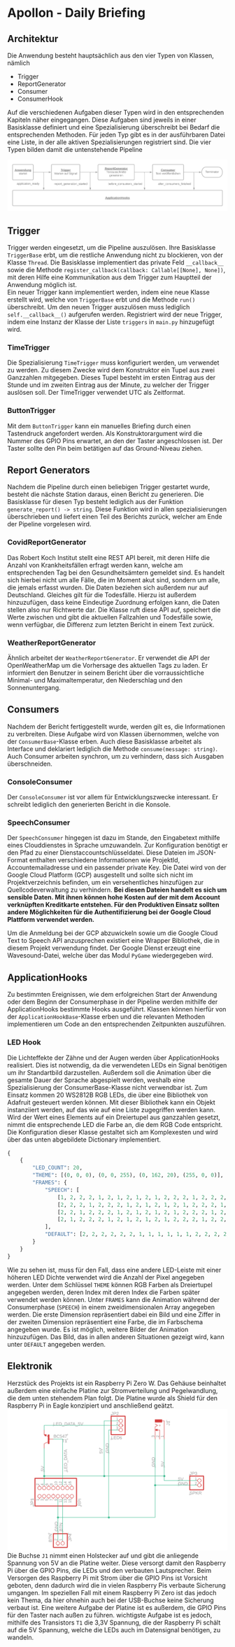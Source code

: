 # Apollon - Daily Briefing

## Architektur

Die Anwendung besteht hauptsächlich aus den vier Typen von Klassen, nämlich

* Trigger
* ReportGenerator
* Consumer
* ConsumerHook

Auf die verschiedenen Aufgaben dieser Typen wird in den entsprechenden Kapiteln näher eingegangen.
Diese Aufgaben sind jeweils in einer Basisklasse definiert und eine Spezialisierung überschreibt bei Bedarf die entsprechenden Methoden.
Für jeden Typ gibt es in der ausführbaren Datei eine Liste, in der alle aktiven Spezialisierungen registriert sind.
Die vier Typen bilden damit die untenstehende Pipeline

![Pipeline](Pipeline.png)

## Trigger

Trigger werden eingesetzt, um die Pipeline auszulösen. Ihre Basisklasse `TriggerBase` erbt, um die restliche Anwendung nicht zu blockieren, von der Klasse `Thread`. Die Basisklasse implementiert das private Feld `__callback__` sowie die Methode `register_callback(callback: Callable[[None], None])`, mit deren Hilfe eine Kommunikation aus dem Trigger zum Hauptteil der Anwendung möglich ist.  
Ein neuer Trigger kann implementiert werden, indem eine neue Klasse erstellt wird, welche von `TriggerBase` erbt und die Methode `run()` überschreibt. Um den neuen Trigger auszulösen muss lediglich `self.__callback__()` aufgerufen werden. Registriert wird der neue Trigger, indem eine Instanz der Klasse der Liste `triggers` in `main.py` hinzugefügt wird.

### TimeTrigger

Die Spezialisierung `TimeTrigger` muss konfiguriert werden, um verwendet zu werden. Zu diesem Zwecke wird dem Konstruktor ein Tupel aus zwei Ganzzahlen mitgegeben. Dieses Tupel besteht im ersten Eintrag aus der Stunde und im zweiten Eintrag aus der Minute, zu welcher der Trigger auslösen soll. Der TimeTrigger verwendet UTC als Zeitformat.

### ButtonTrigger

Mit dem `ButtonTrigger` kann ein manuelles Briefing durch einen Tastendruck angefordert werden. Als Konstruktorargument wird die Nummer des GPIO Pins erwartet, an den der Taster angeschlossen ist. Der Taster sollte den Pin beim betätigen auf das Ground-Niveau ziehen.

## Report Generators

Nachdem die Pipeline durch einen beliebigen Trigger gestartet wurde, besteht die nächste Station daraus, einen Bericht zu generieren. Die Basisklasse für diesen Typ besteht lediglich aus der Funktion `generate_report() -> string`. Diese Funktion wird in allen spezialisierungen überschrieben und liefert einen Teil des Berichts zurück, welcher am Ende der Pipeline vorgelesen wird.

### CovidReportGenerator

Das Robert Koch Institut stellt eine REST API bereit, mit deren Hilfe die Anzahl von Krankheitsfällen erfragt werden kann, welche am entsprechenden Tag bei den Gesundheitsämtern gemeldet sind. Es handelt sich hierbei nicht um alle Fälle, die im Moment akut sind, sondern um alle, die jemals erfasst wurden. Die Daten beziehen sich außerdem nur auf Deutschland. Gleiches gilt für die Todesfälle. Hierzu ist außerdem hinzuzufügen, dass keine Eindeutige Zuordnung erfolgen kann, die Daten stellen also nur Richtwerte dar.
Die Klasse ruft diese API auf, speichert die Werte zwischen und gibt die aktuellen Fallzahlen und Todesfälle sowie, wenn verfügbar, die Differenz zum letzten Bericht in einem Text zurück.

### WeatherReportGenerator

Ähnlich arbeitet der `WeatherReportGenerator`. Er verwendet die API der OpenWeatherMap um die Vorhersage des aktuellen Tags zu laden. Er informiert den Benutzer in seinem Bericht über die vorraussichtliche Minimal- und Maximaltemperatur, den Niederschlag und den Sonnenuntergang.

## Consumers

Nachdem der Bericht fertiggestellt wurde, werden gilt es, die Informationen zu verbreiten. Diese Aufgabe wird von Klassen übernommen, welche von der `ConsumerBase`-Klasse erben. Auch diese Basisklasse arbeitet als Interface und deklariert lediglich die Methode `consume(message: string)`. Auch Consumer arbeiten synchron, um zu verhindern, dass sich Ausgaben überschneiden.

### ConsoleConsumer

Der `ConsoleConsumer` ist vor allem für Entwicklungszwecke interessant. Er schreibt lediglich den generierten Bericht in die Konsole.

### SpeechConsumer

Der `SpeechConsumer` hingegen ist dazu im Stande, den Eingabetext mithilfe eines Clouddienstes in Sprache umzuwandeln. Zur Konfiguration benötigt er den Pfad zu einer Dienstaccountschlüsseldatei. Diese Dateien im JSON-Format enthalten verschiedene Informationen wie ProjektId, Accountemailadresse und ein passender private Key. Die Datei wird von der Google Cloud Platform (GCP) ausgestellt und sollte sich nicht im Projektverzeichnis befinden, um ein versehentliches hinzufügen zur Quellcodeverwaltung zu verhindern. **Bei diesen Dateien handelt es sich um sensible Daten. Mit ihnen können hohe Kosten auf der mit dem Account verknüpften Kreditkarte entstehen. Für den Produktiven Einsatz sollten andere Möglichkeiten für die Authentifizierung bei der Google Cloud Plattform verwendet werden.**

Um die Anmeldung bei der GCP abzuwickeln sowie um die Google Cloud Text to Speech API anzusprechen existiert eine Wrapper Bibliothek, die in diesem Projekt verwendung findet.
Der Google Dienst erzeugt eine Wavesound-Datei, welche über das Modul `PyGame` wiedergegeben wird.

## ApplicationHooks

Zu bestimmten Ereignissen, wie dem erfolgreichen Start der Anwendung oder dem Beginn der Consumerphase in der Pipeline werden mithilfe der ApplicationHooks bestimmte Hooks ausgeführt. Klassen können hierfür von der `ApplicationHookBase`-Klasse erben und die relevanten Methoden implementieren um Code an den entsprechenden Zeitpunkten auszuführen.

### LED Hook

Die Lichteffekte der Zähne und der Augen werden über ApplicationHooks realisiert. Dies ist notwendig, da die verwendeten LEDs ein Signal benötigen um ihr Standartbild darzustellen. Außerdem soll die Animation über die gesamte Dauer der Sprache abgespielt werden, weshalb eine Spezialisierung der ConsumerBase-Klasse nicht verwendbar ist. Zum Einsatz kommen 20 WS2812B RGB LEDs, die über eine Bibliothek von Adafruit gesteuert werden können. Mit dieser Bibliothek kann ein Objekt instanziiert werden, auf das wie auf eine Liste zugegriffen werden kann. Wird der Wert eines Elements auf ein Dreiertupel aus ganzzahlen gesetzt, nimmt die entsprechende LED die Farbe an, die dem RGB Code entspricht. Die Konfiguration dieser Klasse gestaltet sich am Komplexesten und wird über das unten abgebildete Dictionary implementiert.

```python
{
    {
        "LED_COUNT": 20,
        "THEME": [(0, 0, 0), (0, 0, 255), (0, 162, 20), (255, 0, 0)],
        "FRAMES": {
            "SPEECH": [
                [1, 2, 2, 2, 1, 2, 1, 2, 1, 2, 1, 2, 2, 2, 1, 2, 2, 2, 3, 3],
                [2, 2, 2, 1, 2, 2, 2, 1, 2, 1, 2, 1, 2, 1, 2, 2, 2, 1, 3, 3],
                [2, 2, 1, 2, 2, 2, 1, 2, 1, 2, 1, 2, 1, 2, 2, 2, 1, 2, 3, 3],
                [2, 1, 2, 2, 2, 1, 2, 1, 2, 1, 2, 1, 2, 2, 2, 1, 2, 2, 3, 3]
            ],
            "DEFAULT": [2, 2, 2, 2, 2, 2, 1, 1, 1, 1, 1, 1, 2, 2, 2, 2, 2, 2, 0, 0]
        }
    }
}
```

Wie zu sehen ist, muss für den Fall, dass eine andere LED-Leiste mit einer höheren LED Dichte verwendet wird die Anzahl der Pixel angegeben werden. Unter dem Schlüssel `THEME` können RGB Farben als Dreiertupel angegeben werden, deren Index mit deren Index die Farben später verwendet werden können. Unter `FRAMES` kann die Animation während der Consumerphase (`SPEECH`) in einem zweidimensionalen Array angegeben werden. Die erste Dimension repräsentiert dabei ein Bild und eine Ziffer in der zweiten Dimension repräsentiert eine Farbe, die im Farbschema angegeben wurde. Es ist möglich, weitere Bilder der Animation hinzuzufügen. Das Bild, das in allen anderen Situationen gezeigt wird, kann unter `DEFAULT` angegeben werden.

## Elektronik

Herzstück des Projekts ist ein Raspberry Pi Zero W. Das Gehäuse beinhaltet außerdem eine einfache Platine zur Stromverteilung und Pegelwandlung, die dem unten stehendem Plan folgt. Die Platine wurde als Shield für den Raspberry Pi in Eagle konzipiert und anschließend geätzt.
![Schaltplan](Schaltplan.png)
Die Buchse `J1` nimmt einen Holstecker auf und gibt die anliegende Spannung von 5V an die Platine weiter. Diese versorgt damit den Raspberry Pi über die GPIO Pins, die LEDs und den verbauten Lautsprecher. Beim Versorgen des Raspberry Pi mit Strom über die GPIO Pins ist Vorsicht geboten, denn dadurch wird die in vielen Raspberry Pis verbaute Sicherung umgangen. Im speziellen Fall mit einem Raspberry Pi Zero ist das jedoch kein Thema, da hier ohnehin auch bei der USB-Buchse keine Sicherung verbaut ist. Eine weitere Aufgabe der Platine ist es außerdem, die GPIO Pins für den Taster nach außen zu führen. wichtigste Aufgabe ist es jedoch, mithilfe des Transistors `T1` die 3,3V Spannung, die der Raspberry Pi schält auf die 5V Spannung, welche die LEDs auch im Datensignal benötigen, zu wandeln.
